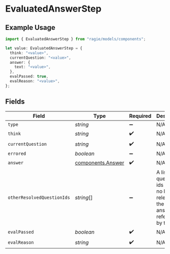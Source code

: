 # EvaluatedAnswerStep

## Example Usage

```typescript
import { EvaluatedAnswerStep } from "ragie/models/components";

let value: EvaluatedAnswerStep = {
  think: "<value>",
  currentQuestion: "<value>",
  answer: {
    text: "<value>",
  },
  evalPassed: true,
  evalReason: "<value>",
};
```

## Fields

| Field                                                                                              | Type                                                                                               | Required                                                                                           | Description                                                                                        |
| -------------------------------------------------------------------------------------------------- | -------------------------------------------------------------------------------------------------- | -------------------------------------------------------------------------------------------------- | -------------------------------------------------------------------------------------------------- |
| `type`                                                                                             | *string*                                                                                           | :heavy_minus_sign:                                                                                 | N/A                                                                                                |
| `think`                                                                                            | *string*                                                                                           | :heavy_check_mark:                                                                                 | N/A                                                                                                |
| `currentQuestion`                                                                                  | *string*                                                                                           | :heavy_check_mark:                                                                                 | N/A                                                                                                |
| `errored`                                                                                          | *boolean*                                                                                          | :heavy_minus_sign:                                                                                 | N/A                                                                                                |
| `answer`                                                                                           | [components.Answer](../../models/components/answer.md)                                             | :heavy_check_mark:                                                                                 | N/A                                                                                                |
| `otherResolvedQuestionIds`                                                                         | *string*[]                                                                                         | :heavy_minus_sign:                                                                                 | A list of questions ids that are no longer relevant to the current answer referenced by their IDs. |
| `evalPassed`                                                                                       | *boolean*                                                                                          | :heavy_check_mark:                                                                                 | N/A                                                                                                |
| `evalReason`                                                                                       | *string*                                                                                           | :heavy_check_mark:                                                                                 | N/A                                                                                                |